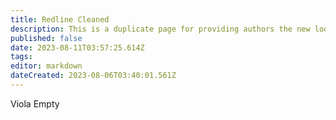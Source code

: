 ```yaml
---
title: Redline Cleaned
description: This is a duplicate page for providing authors the new look of a page after redlining and new text
published: false
date: 2023-08-11T03:57:25.614Z
tags:
editor: markdown
dateCreated: 2023-08-06T03:40:01.561Z
---
```


Viola Empty